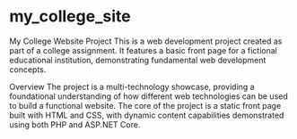 # my_college_site
My College Website Project
This is a web development project created as part of a college assignment. It features a basic front page for a fictional educational institution, demonstrating fundamental web development concepts.

Overview
The project is a multi-technology showcase, providing a foundational understanding of how different web technologies can be used to build a functional website. The core of the project is a static front page built with HTML and CSS, with dynamic content capabilities demonstrated using both PHP and ASP.NET Core.
